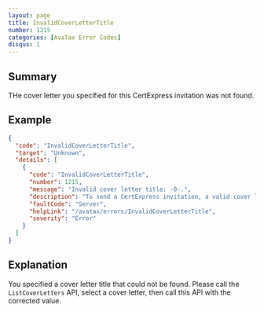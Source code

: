 ```yaml
---
layout: page
title: InvalidCoverLetterTitle
number: 1215
categories: [AvaTax Error Codes]
disqus: 1
---
```


## Summary

THe cover letter you specified for this CertExpress invitation was not found.

## Example

```json
{
  "code": "InvalidCoverLetterTitle",
  "target": "Unknown",
  "details": [
    {
      "code": "InvalidCoverLetterTitle",
      "number": 1215,
      "message": "Invalid cover letter title: -0-.",
      "description": "To send a CertExpress invitation, a valid cover letter title is needed. You can get a list of available cover letter at api/v2/definitions/coverletters.",
      "faultCode": "Server",
      "helpLink": "/avatax/errors/InvalidCoverLetterTitle",
      "severity": "Error"
    }
  ]
}
```

## Explanation

You specified a cover letter title that could not be found.  Please call the `ListCoverLetters` API, select a cover letter, then call this API with the corrected value.
